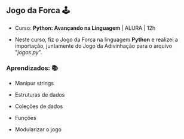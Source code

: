 ## Jogo da Forca 🕹

* Curso: **Python: Avançando na Linguagem** | ALURA | 12h

* Neste curso, fiz o Jogo da Forca na linguagem **Python** e realizei a importação, juntamente do Jogo da Adivinhação para o arquivo "*jogos.py*".

### Aprendizados: 📚

* Manipur strings

* Estruturas de dados

* Coleções de dados

* Funções

* Modularizar o jogo

